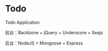 Todo
====

Todo Application

前台：Backbone + jQuery + Underscore + Seajs

后台：NodeJS + Mongoose + Express
